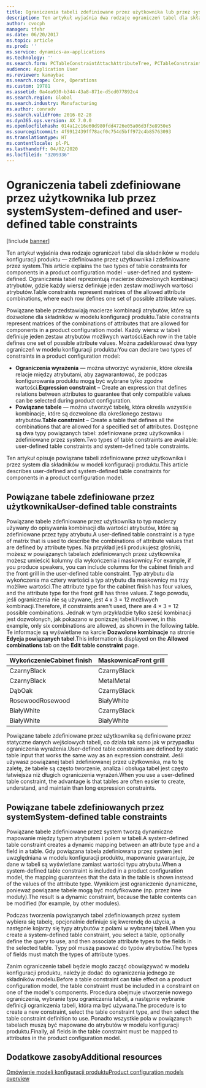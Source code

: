 ```yaml
---
title: Ograniczenia tabeli zdefiniowane przez użytkownika lub przez system
description: Ten artykuł wyjaśnia dwa rodzaje ograniczeń tabel dla składników w modelu konfiguracji produktu — zdefiniowane przez użytkownika i zdefiniowane przez system. Ograniczenia tabel reprezentują macierze dozwolonych kombinacji atrybutów, gdzie każdy wiersz definiuje jeden zestaw możliwych wartości atrybutów.
author: cvocph
manager: tfehr
ms.date: 06/20/2017
ms.topic: article
ms.prod: ''
ms.service: dynamics-ax-applications
ms.technology: ''
ms.search.form: PCTableConstraintAttachAttributeTree, PCTableConstraintColumnSystem, PCTableConstraintContentUserDef, PCTableConstraintDefinition, PCTableConstraintWizard
audience: Application User
ms.reviewer: kamaybac
ms.search.scope: Core, Operations
ms.custom: 19781
ms.assetid: 0a4ea930-b344-43a8-871e-d5cd077892c4
ms.search.region: Global
ms.search.industry: Manufacturing
ms.author: conradv
ms.search.validFrom: 2016-02-28
ms.dyn365.ops.version: AX 7.0.0
ms.openlocfilehash: 014a12c16e60d980fdd4726e05a06d3f3e8950e5
ms.sourcegitcommit: 4f9912439ff78acf0c754d5bff972c4b85763093
ms.translationtype: HT
ms.contentlocale: pl-PL
ms.lasthandoff: 04/02/2020
ms.locfileid: "3209336"
---
```

# <a name="system-defined-and-user-defined-table-constraints"></a><span data-ttu-id="a2a4c-104">Ograniczenia tabeli zdefiniowane przez użytkownika lub przez system</span><span class="sxs-lookup"><span data-stu-id="a2a4c-104">System-defined and user-defined table constraints</span></span>

[!include [banner](../includes/banner.md)]

<span data-ttu-id="a2a4c-105">Ten artykuł wyjaśnia dwa rodzaje ograniczeń tabel dla składników w modelu konfiguracji produktu — zdefiniowane przez użytkownika i zdefiniowane przez system.</span><span class="sxs-lookup"><span data-stu-id="a2a4c-105">This article explains the two types of table constraints for components in a product configuration model -  user-defined and system-defined.</span></span> <span data-ttu-id="a2a4c-106">Ograniczenia tabel reprezentują macierze dozwolonych kombinacji atrybutów, gdzie każdy wiersz definiuje jeden zestaw możliwych wartości atrybutów.</span><span class="sxs-lookup"><span data-stu-id="a2a4c-106">Table constraints represent matrices of the allowed attribute combinations, where each row defines one set of possible attribute values.</span></span>

<span data-ttu-id="a2a4c-107">Powiązane tabele przedstawiają macierze kombinacji atrybutów, które są dozwolone dla składników w modelu konfiguracji produktu.</span><span class="sxs-lookup"><span data-stu-id="a2a4c-107">Table constraints represent matrices of the combinations of attributes that are allowed for components in a product configuration model.</span></span> <span data-ttu-id="a2a4c-108">Każdy wiersz w tabeli definiuje jeden zestaw atrybutów możliwych wartości.</span><span class="sxs-lookup"><span data-stu-id="a2a4c-108">Each row in the table defines one set of possible attribute values.</span></span> <span data-ttu-id="a2a4c-109">Można zadeklarować dwa typy ograniczeń w modelu konfiguracji produktu:</span><span class="sxs-lookup"><span data-stu-id="a2a4c-109">You can declare two types of constraints in a product configuration model:</span></span>

-   <span data-ttu-id="a2a4c-110">**Ograniczenia wyrażenia** — można utworzyć wyrażenie, które określa relacje między atrybutami, aby zagwarantować, że podczas konfigurowania produktu mogą być wybrane tylko zgodne wartości.</span><span class="sxs-lookup"><span data-stu-id="a2a4c-110">**Expression constraint** – Create an expression that defines relations between attributes to guarantee that only compatible values can be selected during product configuration.</span></span>
-   <span data-ttu-id="a2a4c-111">**Powiązane tabele** — można utworzyć tabelę, która określa wszystkie kombinacje, które są dozwolone dla określonego zestawu atrybutów.</span><span class="sxs-lookup"><span data-stu-id="a2a4c-111">**Table constraint** – Create a table that defines all the combinations that are allowed for a specified set of attributes.</span></span> <span data-ttu-id="a2a4c-112">Dostępne są dwa typy powiązanych tabel: zdefiniowane przez użytkownika i zdefiniowane przez system.</span><span class="sxs-lookup"><span data-stu-id="a2a4c-112">Two types of table constraints are available: user-defined table constraints and system-defined table constraints.</span></span>

<span data-ttu-id="a2a4c-113">Ten artykuł opisuje powiązane tabeli zdefiniowane przez użytkownika i przez system dla składników w modeli konfiguracji produktu.</span><span class="sxs-lookup"><span data-stu-id="a2a4c-113">This article describes user-defined and system-defined table constraints for components in a product configuration model.</span></span>

## <a name="user-defined-table-constraints"></a><span data-ttu-id="a2a4c-114">Powiązane tabele zdefiniowane przez użytkownika</span><span class="sxs-lookup"><span data-stu-id="a2a4c-114">User-defined table constraints</span></span>
<span data-ttu-id="a2a4c-115">Powiązane tabele zdefiniowane przez użytkownika to typ macierzy używany do opisywania kombinacji dla wartości atrybutów, które są zdefiniowane przez typy atrybutu.</span><span class="sxs-lookup"><span data-stu-id="a2a4c-115">A user-defined table constraint is a type of matrix that is used to describe the combinations of attribute values that are defined by attribute types.</span></span> <span data-ttu-id="a2a4c-116">Na przykład jeśli produkujesz głośniki, możesz w powiązanych tabelach zdefiniowanych przez użytkownika możesz umieścić kolumny dla wykończenia i maskownicy.</span><span class="sxs-lookup"><span data-stu-id="a2a4c-116">For example, if you produce speakers, you can include columns for the cabinet finish and the front grill in the user-defined table constraint.</span></span> <span data-ttu-id="a2a4c-117">Typ atrybutu dla wykończenia ma cztery wartości a typ atrybutu dla maskownicy ma trzy możliwe wartości.</span><span class="sxs-lookup"><span data-stu-id="a2a4c-117">The attribute type for the cabinet finish has four values, and the attribute type for the front grill has three values.</span></span> <span data-ttu-id="a2a4c-118">Z tego powodu, jeśli ograniczenia nie są używane, jest 4 x 3 = 12 możliwych kombinacji.</span><span class="sxs-lookup"><span data-stu-id="a2a4c-118">Therefore, if constraints aren't used, there are 4 × 3 = 12 possible combinations.</span></span> <span data-ttu-id="a2a4c-119">Jednak w tym przykładzie tylko sześć kombinacji jest dozwolonych, jak pokazano w poniższej tabeli.</span><span class="sxs-lookup"><span data-stu-id="a2a4c-119">However, in this example, only six combinations are allowed, as shown in the following table.</span></span> <span data-ttu-id="a2a4c-120">Te informacje są wyświetlane na karcie **Dozwolone kombinacje** na stronie **Edycja powiązanych tabel**.</span><span class="sxs-lookup"><span data-stu-id="a2a4c-120">This information is displayed on the **Allowed combinations** tab on the **Edit table constraint** page.</span></span>

| <span data-ttu-id="a2a4c-121">Wykończenie</span><span class="sxs-lookup"><span data-stu-id="a2a4c-121">Cabinet finish</span></span> | <span data-ttu-id="a2a4c-122">Maskownica</span><span class="sxs-lookup"><span data-stu-id="a2a4c-122">Front grill</span></span> |
|----------------|-------------|
| <span data-ttu-id="a2a4c-123">Czarny</span><span class="sxs-lookup"><span data-stu-id="a2a4c-123">Black</span></span>          | <span data-ttu-id="a2a4c-124">Czarny</span><span class="sxs-lookup"><span data-stu-id="a2a4c-124">Black</span></span>       |
| <span data-ttu-id="a2a4c-125">Czarny</span><span class="sxs-lookup"><span data-stu-id="a2a4c-125">Black</span></span>          | <span data-ttu-id="a2a4c-126">Metal</span><span class="sxs-lookup"><span data-stu-id="a2a4c-126">Metal</span></span>       |
| <span data-ttu-id="a2a4c-127">Dąb</span><span class="sxs-lookup"><span data-stu-id="a2a4c-127">Oak</span></span>            | <span data-ttu-id="a2a4c-128">Czarny</span><span class="sxs-lookup"><span data-stu-id="a2a4c-128">Black</span></span>       |
| <span data-ttu-id="a2a4c-129">Rosewood</span><span class="sxs-lookup"><span data-stu-id="a2a4c-129">Rosewood</span></span>       | <span data-ttu-id="a2a4c-130">Biały</span><span class="sxs-lookup"><span data-stu-id="a2a4c-130">White</span></span>       |
| <span data-ttu-id="a2a4c-131">Biały</span><span class="sxs-lookup"><span data-stu-id="a2a4c-131">White</span></span>          | <span data-ttu-id="a2a4c-132">Czarny</span><span class="sxs-lookup"><span data-stu-id="a2a4c-132">Black</span></span>       |
| <span data-ttu-id="a2a4c-133">Biały</span><span class="sxs-lookup"><span data-stu-id="a2a4c-133">White</span></span>          | <span data-ttu-id="a2a4c-134">Biały</span><span class="sxs-lookup"><span data-stu-id="a2a4c-134">White</span></span>       |

<span data-ttu-id="a2a4c-135">Powiązane tabele zdefiniowane przez użytkownika są definiowane przez statyczne danych wejściowych tabeli, co działa tak samo jak w przypadku ograniczenia wyrażenia.</span><span class="sxs-lookup"><span data-stu-id="a2a4c-135">User-defined table constraints are defined by static table input that works the same way as an expression constraint.</span></span> <span data-ttu-id="a2a4c-136">Jeśli używasz powiązanej tabeli zdefiniowanej przez użytkownika, ma to tę zaletę, że tabele są często tworzenie, analiza i obsługa tabel jest często łatwiejsza niż długich ograniczenia wyrażeń.</span><span class="sxs-lookup"><span data-stu-id="a2a4c-136">When you use a user-defined table constraint, the advantage is that tables are often easier to create, understand, and maintain than long expression constraints.</span></span>

## <a name="system-defined-table-constraints"></a><span data-ttu-id="a2a4c-137">Powiązane tabele zdefiniowanych przez system</span><span class="sxs-lookup"><span data-stu-id="a2a4c-137">System-defined table constraints</span></span>
<span data-ttu-id="a2a4c-138">Powiązane tabele zdefiniowane przez system tworzą dynamiczne mapowanie między typem atrybutem i polem w tabeli.</span><span class="sxs-lookup"><span data-stu-id="a2a4c-138">A system-defined table constraint creates a dynamic mapping between an attribute type and a field in a table.</span></span> <span data-ttu-id="a2a4c-139">Gdy powiązana tabela zdefiniowana przez system jest uwzględniana w modelu konfiguracji produktu, mapowanie gwarantuje, że dane w tabeli są wyświetlane zamiast wartości typu atrybutu.</span><span class="sxs-lookup"><span data-stu-id="a2a4c-139">When a system-defined table constraint is included in a product configuration model, the mapping guarantees that the data in the table is shown instead of the values of the attribute type.</span></span> <span data-ttu-id="a2a4c-140">Wynikiem jest ograniczenie dynamiczne, ponieważ powiązane tabele mogą być modyfikowane (np. przez inne moduły).</span><span class="sxs-lookup"><span data-stu-id="a2a4c-140">The result is a dynamic constraint, because the table contents can be modified (for example, by other modules).</span></span>  

<span data-ttu-id="a2a4c-141">Podczas tworzenia powiązanych tabel zdefiniowanych przez system wybiera się tabelę, opcjonalnie definiuje się kwerendę do użycia, a następnie kojarzy się typy atrybutów z polami w wybranej tabeli.</span><span class="sxs-lookup"><span data-stu-id="a2a4c-141">When you create a system-defined table constraint, you select a table, optionally define the query to use, and then associate attribute types to the fields in the selected table.</span></span> <span data-ttu-id="a2a4c-142">Typy pól muszą pasować do typów atrybutów.</span><span class="sxs-lookup"><span data-stu-id="a2a4c-142">The types of fields must match the types of attribute types.</span></span>  

<span data-ttu-id="a2a4c-143">Zanim ograniczenie tabeli będzie mogło zacząć obowiązywać w modelu konfiguracji produktu, należy je dodać do ograniczenia jednego ze składników modelu.</span><span class="sxs-lookup"><span data-stu-id="a2a4c-143">Before a table constraint can take effect on a product configuration model, the table constraint must be included in a constraint on one of the model's components.</span></span> <span data-ttu-id="a2a4c-144">Procedura obejmuje utworzenie nowego ograniczenia, wybranie typu ograniczenia tabeli, a następnie wybranie definicji ograniczenia tabeli, która ma być używana.</span><span class="sxs-lookup"><span data-stu-id="a2a4c-144">The procedure is to create a new constraint, select the table constraint type, and then select the table constraint definition to use.</span></span> <span data-ttu-id="a2a4c-145">Ponadto wszystkie pola w powiązanych tabelach muszą być mapowane do atrybutów w modelu konfiguracji produktu.</span><span class="sxs-lookup"><span data-stu-id="a2a4c-145">Finally, all fields in the table constraint must be mapped to attributes in the product configuration model.</span></span>

<a name="additional-resources"></a><span data-ttu-id="a2a4c-146">Dodatkowe zasoby</span><span class="sxs-lookup"><span data-stu-id="a2a4c-146">Additional resources</span></span>
--------

[<span data-ttu-id="a2a4c-147">Omówienie modeli konfiguracji produktu</span><span class="sxs-lookup"><span data-stu-id="a2a4c-147">Product configuration models overview</span></span>](product-configuration-models.md)



